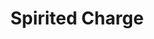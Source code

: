 ---
title: "Spirited Charge"

feat:
  types: ["General", "Fighter"]
  prerequisite: |
    _ride_ 1 rank, Mounted Combat, Ride-By Attack.
  benefit: |
    When mounted and using the charge action, you deal double damage with a melee weapon (or triple damage with a lance).
  special: |
    A fighter may select Spirited Charge as one of his fighter bonus feats.
---